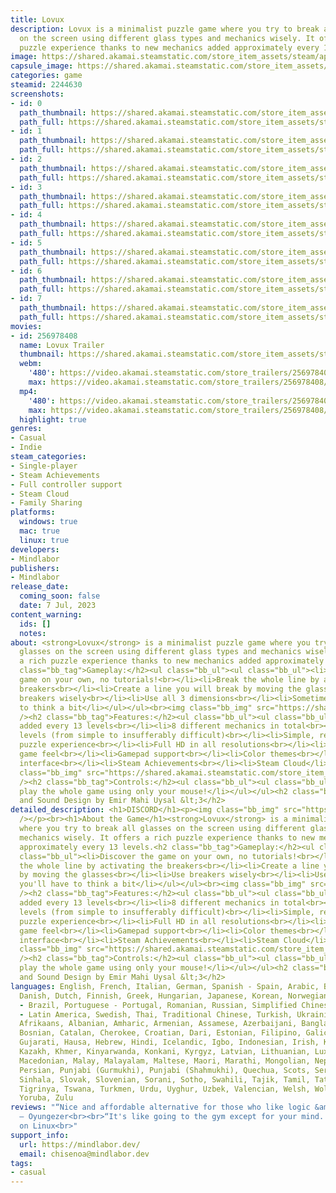 ```yaml
---
title: Lovux
description: Lovux is a minimalist puzzle game where you try to break all glasses
  on the screen using different glass types and mechanics wisely. It offers a rich
  puzzle experience thanks to new mechanics added approximately every 13 levels.
image: https://shared.akamai.steamstatic.com/store_item_assets/steam/apps/2244630/header.jpg?t=1730808148
capsule_image: https://shared.akamai.steamstatic.com/store_item_assets/steam/apps/2244630/capsule_231x87.jpg?t=1730808148
categories: game
steamid: 2244630
screenshots:
- id: 0
  path_thumbnail: https://shared.akamai.steamstatic.com/store_item_assets/steam/apps/2244630/ss_717c9a4b46d60ae85217858334564dcd1baf83f9.600x338.jpg?t=1730808148
  path_full: https://shared.akamai.steamstatic.com/store_item_assets/steam/apps/2244630/ss_717c9a4b46d60ae85217858334564dcd1baf83f9.1920x1080.jpg?t=1730808148
- id: 1
  path_thumbnail: https://shared.akamai.steamstatic.com/store_item_assets/steam/apps/2244630/ss_f48751ae68a349a343fd82ad851edcdb2f3508a8.600x338.jpg?t=1730808148
  path_full: https://shared.akamai.steamstatic.com/store_item_assets/steam/apps/2244630/ss_f48751ae68a349a343fd82ad851edcdb2f3508a8.1920x1080.jpg?t=1730808148
- id: 2
  path_thumbnail: https://shared.akamai.steamstatic.com/store_item_assets/steam/apps/2244630/ss_7fd4749ec8efe852dc3703a97ebad9c990ad8473.600x338.jpg?t=1730808148
  path_full: https://shared.akamai.steamstatic.com/store_item_assets/steam/apps/2244630/ss_7fd4749ec8efe852dc3703a97ebad9c990ad8473.1920x1080.jpg?t=1730808148
- id: 3
  path_thumbnail: https://shared.akamai.steamstatic.com/store_item_assets/steam/apps/2244630/ss_d72a5472fe5c2e501e0b1712fc5c26a3ee85e7e7.600x338.jpg?t=1730808148
  path_full: https://shared.akamai.steamstatic.com/store_item_assets/steam/apps/2244630/ss_d72a5472fe5c2e501e0b1712fc5c26a3ee85e7e7.1920x1080.jpg?t=1730808148
- id: 4
  path_thumbnail: https://shared.akamai.steamstatic.com/store_item_assets/steam/apps/2244630/ss_7254a17c8210b7c94eb6c41ae7b87143bd9794d0.600x338.jpg?t=1730808148
  path_full: https://shared.akamai.steamstatic.com/store_item_assets/steam/apps/2244630/ss_7254a17c8210b7c94eb6c41ae7b87143bd9794d0.1920x1080.jpg?t=1730808148
- id: 5
  path_thumbnail: https://shared.akamai.steamstatic.com/store_item_assets/steam/apps/2244630/ss_2463e9d0e74f2a11e1ce8bcf6aa138713743b7a5.600x338.jpg?t=1730808148
  path_full: https://shared.akamai.steamstatic.com/store_item_assets/steam/apps/2244630/ss_2463e9d0e74f2a11e1ce8bcf6aa138713743b7a5.1920x1080.jpg?t=1730808148
- id: 6
  path_thumbnail: https://shared.akamai.steamstatic.com/store_item_assets/steam/apps/2244630/ss_731f7b9d02512d3ef4f1d6d15e9273a4a20f7429.600x338.jpg?t=1730808148
  path_full: https://shared.akamai.steamstatic.com/store_item_assets/steam/apps/2244630/ss_731f7b9d02512d3ef4f1d6d15e9273a4a20f7429.1920x1080.jpg?t=1730808148
- id: 7
  path_thumbnail: https://shared.akamai.steamstatic.com/store_item_assets/steam/apps/2244630/ss_1914dd9ab2ce3cd394af7ca2e3f3a26d59b8223b.600x338.jpg?t=1730808148
  path_full: https://shared.akamai.steamstatic.com/store_item_assets/steam/apps/2244630/ss_1914dd9ab2ce3cd394af7ca2e3f3a26d59b8223b.1920x1080.jpg?t=1730808148
movies:
- id: 256978408
  name: Lovux Trailer
  thumbnail: https://shared.akamai.steamstatic.com/store_item_assets/steam/apps/256978408/movie.293x165.jpg?t=1698312413
  webm:
    '480': https://video.akamai.steamstatic.com/store_trailers/256978408/movie480_vp9.webm?t=1698312413
    max: https://video.akamai.steamstatic.com/store_trailers/256978408/movie_max_vp9.webm?t=1698312413
  mp4:
    '480': https://video.akamai.steamstatic.com/store_trailers/256978408/movie480.mp4?t=1698312413
    max: https://video.akamai.steamstatic.com/store_trailers/256978408/movie_max.mp4?t=1698312413
  highlight: true
genres:
- Casual
- Indie
steam_categories:
- Single-player
- Steam Achievements
- Full controller support
- Steam Cloud
- Family Sharing
platforms:
  windows: true
  mac: true
  linux: true
developers:
- Mindlabor
publishers:
- Mindlabor
release_date:
  coming_soon: false
  date: 7 Jul, 2023
content_warning:
  ids: []
  notes:
about: <strong>Lovux</strong> is a minimalist puzzle game where you try to break all
  glasses on the screen using different glass types and mechanics wisely. It offers
  a rich puzzle experience thanks to new mechanics added approximately every 13 levels.<h2
  class="bb_tag">Gameplay:</h2><ul class="bb_ul"><ul class="bb_ul"><li>Discover the
  game on your own, no tutorials!<br></li><li>Break the whole line by activating the
  breakers<br></li><li>Create a line you will break by moving the glasses<br></li><li>Use
  breakers wisely<br></li><li>Use all 3 dimensions<br></li><li>Sometimes you'll have
  to think a bit</li></ul></ul><br><img class="bb_img" src="https://shared.akamai.steamstatic.com/store_item_assets/steam/apps/2244630/extras/gameplay620.gif?t=1730808148"
  /><h2 class="bb_tag">Features:</h2><ul class="bb_ul"><ul class="bb_ul"><li>New mechanics
  added every 13 levels<br></li><li>8 different mechanics in total<br></li><li>108
  levels (from simple to insufferably difficult)<br></li><li>Simple, relaxing, peaceful
  puzzle experience<br></li><li>Full HD in all resolutions<br></li><li>Smooth animations<br></li><li>Good
  game feel<br></li><li>Gamepad support<br></li><li>Color themes<br></li><li>No text<br></li><li>Minimalist
  interface<br></li><li>Steam Achievements<br></li><li>Steam Cloud</li></ul></ul><br><img
  class="bb_img" src="https://shared.akamai.steamstatic.com/store_item_assets/steam/apps/2244630/extras/features620.gif?t=1730808148"
  /><h2 class="bb_tag">Controls:</h2><ul class="bb_ul"><ul class="bb_ul"><li>You can
  play the whole game using only your mouse!</li></ul></ul><h2 class="bb_tag">Music
  and Sound Design by Emir Mahi Uysal &lt;3</h2>
detailed_description: <h1>DISCORD</h1><p><img class="bb_img" src="https://shared.akamai.steamstatic.com/store_item_assets/steam/apps/2244630/extras/discord.gif?t=1730808148"
  /></p><br><h1>About the Game</h1><strong>Lovux</strong> is a minimalist puzzle game
  where you try to break all glasses on the screen using different glass types and
  mechanics wisely. It offers a rich puzzle experience thanks to new mechanics added
  approximately every 13 levels.<h2 class="bb_tag">Gameplay:</h2><ul class="bb_ul"><ul
  class="bb_ul"><li>Discover the game on your own, no tutorials!<br></li><li>Break
  the whole line by activating the breakers<br></li><li>Create a line you will break
  by moving the glasses<br></li><li>Use breakers wisely<br></li><li>Use all 3 dimensions<br></li><li>Sometimes
  you'll have to think a bit</li></ul></ul><br><img class="bb_img" src="https://shared.akamai.steamstatic.com/store_item_assets/steam/apps/2244630/extras/gameplay620.gif?t=1730808148"
  /><h2 class="bb_tag">Features:</h2><ul class="bb_ul"><ul class="bb_ul"><li>New mechanics
  added every 13 levels<br></li><li>8 different mechanics in total<br></li><li>108
  levels (from simple to insufferably difficult)<br></li><li>Simple, relaxing, peaceful
  puzzle experience<br></li><li>Full HD in all resolutions<br></li><li>Smooth animations<br></li><li>Good
  game feel<br></li><li>Gamepad support<br></li><li>Color themes<br></li><li>No text<br></li><li>Minimalist
  interface<br></li><li>Steam Achievements<br></li><li>Steam Cloud</li></ul></ul><br><img
  class="bb_img" src="https://shared.akamai.steamstatic.com/store_item_assets/steam/apps/2244630/extras/features620.gif?t=1730808148"
  /><h2 class="bb_tag">Controls:</h2><ul class="bb_ul"><ul class="bb_ul"><li>You can
  play the whole game using only your mouse!</li></ul></ul><h2 class="bb_tag">Music
  and Sound Design by Emir Mahi Uysal &lt;3</h2>
languages: English, French, Italian, German, Spanish - Spain, Arabic, Bulgarian, Czech,
  Danish, Dutch, Finnish, Greek, Hungarian, Japanese, Korean, Norwegian, Polish, Portuguese
  - Brazil, Portuguese - Portugal, Romanian, Russian, Simplified Chinese, Spanish
  - Latin America, Swedish, Thai, Traditional Chinese, Turkish, Ukrainian, Vietnamese,
  Afrikaans, Albanian, Amharic, Armenian, Assamese, Azerbaijani, Bangla, Basque, Belarusian,
  Bosnian, Catalan, Cherokee, Croatian, Dari, Estonian, Filipino, Galician, Georgian,
  Gujarati, Hausa, Hebrew, Hindi, Icelandic, Igbo, Indonesian, Irish, K'iche', Kannada,
  Kazakh, Khmer, Kinyarwanda, Konkani, Kyrgyz, Latvian, Lithuanian, Luxembourgish,
  Macedonian, Malay, Malayalam, Maltese, Maori, Marathi, Mongolian, Nepali, Odia,
  Persian, Punjabi (Gurmukhi), Punjabi (Shahmukhi), Quechua, Scots, Serbian, Sindhi,
  Sinhala, Slovak, Slovenian, Sorani, Sotho, Swahili, Tajik, Tamil, Tatar, Telugu,
  Tigrinya, Tswana, Turkmen, Urdu, Uyghur, Uzbek, Valencian, Welsh, Wolof, Xhosa,
  Yoruba, Zulu
reviews: "“Nice and affordable alternative for those who like logic &amp; puzzle games.”<br>70/100
  – Oyungezer<br><br>“It's like going to the gym except for your mind. Verdict: smashing!”<br>Gaming
  on Linux<br>"
support_info:
  url: https://mindlabor.dev/
  email: chisenoa@mindlabor.dev
tags:
- casual
---
```


